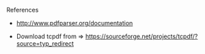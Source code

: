 References

- http://www.pdfparser.org/documentation



- Download tcpdf from 
	=>	https://sourceforge.net/projects/tcpdf/?source=typ_redirect
